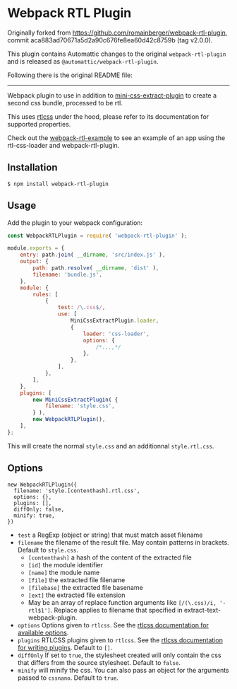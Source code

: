 # Webpack RTL Plugin

Originally forked from <https://github.com/romainberger/webpack-rtl-plugin>, commit aca883ad70671a5d2a90c676fe8ea60d42c8759b (tag v2.0.0).

This plugin contains Automattic changes to the original `webpack-rtl-plugin` and is released as `@automattic/webpack-rtl-plugin`.

Following there is the original README file:

---

Webpack plugin to use in addition to [mini-css-extract-plugin](https://github.com/webpack-contrib/mini-css-extract-plugin) to create a second css bundle, processed to be rtl.

This uses [rtlcss](https://github.com/MohammadYounes/rtlcss) under the hood, please refer to its documentation for supported properties.

Check out the [webpack-rtl-example](https://github.com/romainberger/webpack-rtl-example) to see an example of an app using the rtl-css-loader and webpack-rtl-plugin.

## Installation

```shell
$ npm install webpack-rtl-plugin
```

## Usage

Add the plugin to your webpack configuration:

```js
const WebpackRTLPlugin = require( 'webpack-rtl-plugin' );

module.exports = {
	entry: path.join( __dirname, 'src/index.js' ),
	output: {
		path: path.resolve( __dirname, 'dist' ),
		filename: 'bundle.js',
	},
	module: {
		rules: [
			{
				test: /\.css$/,
				use: [
					MiniCssExtractPlugin.loader,
					{
						loader: 'css-loader',
						options: {
							/*...,*/
						},
					},
				],
			},
		],
	},
	plugins: [
		new MiniCssExtractPlugin( {
			filename: 'style.css',
		} ),
		new WebpackRTLPlugin(),
	],
};
```

This will create the normal `style.css` and an additionnal `style.rtl.css`.

## Options

```
new WebpackRTLPlugin({
  filename: 'style.[contenthash].rtl.css',
  options: {},
  plugins: [],
  diffOnly: false,
  minify: true,
})
```

- `test` a RegExp (object or string) that must match asset filename
- `filename` the filename of the result file. May contain patterns in brackets. Default to `style.css`.
  - `[contenthash]` a hash of the content of the extracted file
  - `[id]` the module identifier
  - `[name]` the module name
  - `[file]` the extracted file filename
  - `[filebase]` the extracted file basename
  - `[ext]` the extracted file extension
  - May be an array of replace function arguments like `[/(\.css)/i, '-rtl$1']`.
    Replace applies to filename that specified in extract-text-webpack-plugin.
- `options` Options given to `rtlcss`. See the [rtlcss documentation for available options](http://rtlcss.com/learn/usage-guide/options/).
- `plugins` RTLCSS plugins given to `rtlcss`. See the [rtlcss documentation for writing plugins](http://rtlcss.com/learn/extending-rtlcss/writing-a-plugin/). Default to `[]`.
- `diffOnly` If set to `true`, the stylesheet created will only contain the css that differs from the source stylesheet. Default to `false`.
- `minify` will minify the css. You can also pass an object for the arguments passed to `cssnano`. Default to `true`.
